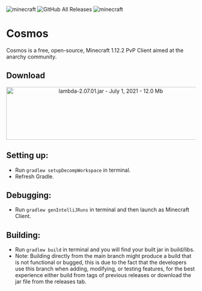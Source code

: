 ![minecraft](https://img.shields.io/badge/Minecraft-1.12.2-blue.svg)
![GitHub All Releases](https://img.shields.io/github/downloads/linustouchtips/cosmos/total?color=purple)
![minecraft](https://img.shields.io/badge/Key--bind-Right--shift-brightgreen)

# Cosmos
Cosmos is a free, open-source, Minecraft 1.12.2 PvP Client aimed at the anarchy community.


## Download
<p align="center">
    <a href="https://github.com/linustouchtips/cosmos/releases/download/1.0.0/cosmos-1.0.0.jar"><img alt="lambda-2.07.01.jar - July 1, 2021 - 12.0 Mb" src="https://github.com/Client-assets/cosmos/blob/main/Cosmos%20Download.png" width="540" height="140"></a>
</p>

## Setting up:
- Run `gradlew setupDecompWorkspace` in terminal.
- Refresh Gradle.

## Debugging:
- Run `gradlew genIntelliJRuns` in terminal and then launch as Minecraft Client.

## Building:
- Run `gradlew build` in terminal and you will find your built jar in build/libs.
- Note: Building directly from the main branch might produce a build that is not functional or bugged, this is due to the fact that the developers use this branch when adding, modifying, or testing features, for the best experience either build from tags of previous releases or download the jar file from the releases tab.
